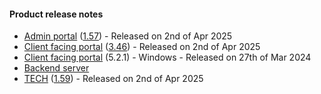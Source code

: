 #### Product release notes
* [Admin portal](/release-notes/admin) ([1.57](/configs/release-notes/admin/v1.57.1)) - Released on 2nd of Apr 2025
* [Client facing portal](/release-notes/portal) ([3.46](/configs/release-notes/portal/v3.46)) - Released on 2nd of Apr 2025
* [Client facing portal](https://help.deskdirector.com/article/4uzjpwaiou) (5.2.1) - Windows - Released on 27th of Mar 2024
* [Backend server](https://help.deskdirector.com/article/5ml4ieesph-server-changelog)
* [TECH](/release-notes/tech) ([1.59](/configs/release-notes/tech/v1.59)) - Released on 2nd of Apr 2025
